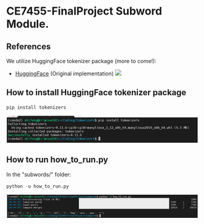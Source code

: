 # CE7455-FinalProject Subword Module.

## References

We utilize HuggingFace tokenizer package (more to come!):
  - [HuggingFace](https://github.com/huggingface/tokenizers) (Original implementation) <img src="https://huggingface.co/landing/assets/tokenizers/tokenizers-logo.png" width="100"/>

## How to install HuggingFace tokenizer package

```bash
pip install tokenizers
```
![](./images/install-tokenizers.png)

## How to run how_to_run.py

In the "subwords/" folder:
```python
python -u how_to_run.py
```
![](./images/how_to_run.png)
